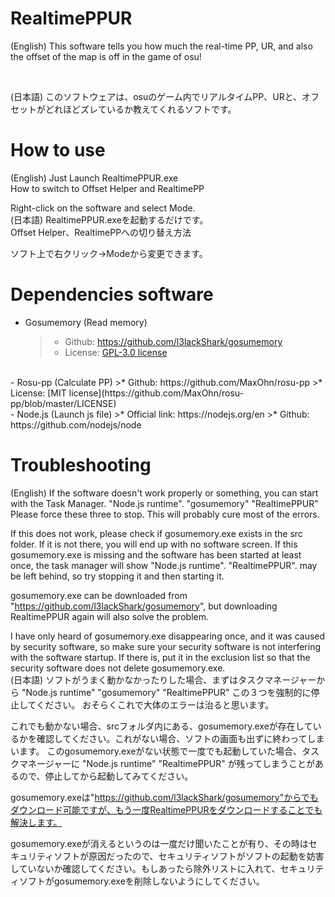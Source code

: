 # RealtimePPUR

(English)
This software tells you how much the real-time PP, UR, and also the offset of the map is off in the game of osu!

<br>

(日本語)
このソフトウェアは、osuのゲーム内でリアルタイムPP、URと、オフセットがどれほどズレているか教えてくれるソフトです。

# How to use

(English)
Just Launch RealtimePPUR.exe
<br>
How to switch to Offset Helper and RealtimePP

Right-click on the software and select Mode.
<br>
(日本語)
RealtimePPUR.exeを起動するだけです。
<br>
Offset Helper、RealtimePPへの切り替え方法

ソフト上で右クリック→Modeから変更できます。

# Dependencies software

- Gosumemory (Read memory)
  >* Github: https://github.com/l3lackShark/gosumemory
  >* License: [GPL-3.0 license](https://github.com/l3lackShark/gosumemory/blob/master/LICENSE)
<br>
- Rosu-pp (Calculate PP)
  >* Github: https://github.com/MaxOhn/rosu-pp
  >* License: [MIT license](https://github.com/MaxOhn/rosu-pp/blob/master/LICENSE)
<br>
- Node.js (Launch js file)
  >* Official link: https://nodejs.org/en
  >* Github: https://github.com/nodejs/node

# Troubleshooting

(English)
If the software doesn't work properly or something, you can start with the Task Manager.
"Node.js runtime".
"gosumemory"
"RealtimePPUR"
Please force these three to stop.
This will probably cure most of the errors.

If this does not work, please check if gosumemory.exe exists in the src folder. If it is not there, you will end up with no software screen.
If this gosumemory.exe is missing and the software has been started at least once, the task manager will show
"Node.js runtime".
"RealtimePPUR".
may be left behind, so try stopping it and then starting it.

gosumemory.exe can be downloaded from "https://github.com/l3lackShark/gosumemory", but downloading RealtimePPUR again will also solve the problem.

I have only heard of gosumemory.exe disappearing once, and it was caused by security software, so make sure your security software is not interfering with the software startup. If there is, put it in the exclusion list so that the security software does not delete gosumemory.exe.
<br>
(日本語)
ソフトがうまく動かなかったりした場合、まずはタスクマネージャーから
"Node.js runtime"
"gosumemory"
"RealtimePPUR"
この３つを強制的に停止してください。
おそらくこれで大体のエラーは治ると思います。

これでも動かない場合、srcフォルダ内にある、gosumemory.exeが存在しているかを確認してください。これがない場合、ソフトの画面も出ずに終わってしまいます。
このgosumemory.exeがない状態で一度でも起動していた場合、タスクマネージャーに
"Node.js runtime"
"RealtimePPUR"
が残ってしまうことがあるので、停止してから起動してみてください。

gosumemory.exeは"https://github.com/l3lackShark/gosumemory"からでもダウンロード可能ですが、もう一度RealtimePPURをダウンロードすることでも解決します。

gosumemory.exeが消えるというのは一度だけ聞いたことが有り、その時はセキュリティソフトが原因だったので、セキュリティソフトがソフトの起動を妨害していないか確認してください。もしあったら除外リストに入れて、セキュリティソフトがgosumemory.exeを削除しないようにしてください。
